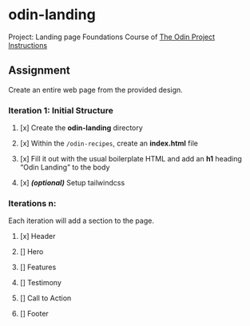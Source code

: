 # odin-landing

Project: Landing page
Foundations Course of [The Odin Project](https://theodinproject.com)  
[Instructions](https://theodinproject.com/lessons/foundations-landing-page)

## Assignment

Create an entire web page from the provided design.

### Iteration 1: Initial Structure

1. [x] Create the **odin-landing** directory

1. [x] Within the `/odin-recipes`, create an **index.html** file

1. [x] Fill it out with the usual boilerplate HTML and add an **h1** heading “Odin Landing” to the body

1. [x] **_(optional)_** Setup tailwindcss

### Iterations n:

Each iteration will add a section to the page.

1. [x] Header

1. [] Hero

1. [] Features

1. [] Testimony

1. [] Call to Action

1. [] Footer
